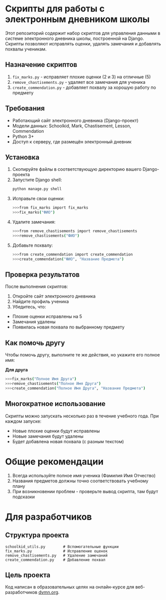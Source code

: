 # Скрипты для работы с электронным дневником школы

Этот репозиторий содержит набор скриптов для управления данными в системе электронного дневника школы, построенной на Django. Скрипты позволяют исправлять оценки, удалять замечания и добавлять похвалы ученикам.

## Назначение скриптов

1. `fix_marks.py` - исправляет плохие оценки (2 и 3) на отличные (5)
2. `remove_chastisements.py` - удаляет все замечания для ученика
3. `create_commendation.py` - добавляет похвалу за хорошую работу по предмету

## Требования

- Работающий сайт электронного дневника (Django-проект)
- Модели данных: Schoolkid, Mark, Chastisement, Lesson, Commendation
- Python 3+
- Доступ к серверу, где размещён электронный дневник

## Установка

1. Скопируйте файлы в соответствующую директорию вашего Django-проекта
2. Запустите Django shell:
   ```bash
   python manage.py shell
   ```
3. Исправьте свои оценки:
   ```bash
   >>>from fix_marks import fix_marks
   >>>fix_marks("ФИО")
   ```
4. Удалите замечания:
   ```bash
   >>>from remove_chastisements import remove_chastisements
   >>>remove_chastisements("ФИО")
   ```
5. Добавьте похвалу:
   ```bash
   >>>from create_commendation import create_commendation
   >>>create_commendation("ФИО", "Название Предмета")
   ```

## Проверка результатов

После выполнения скриптов:
1. Откройте сайт электронного дневника
2. Найдите профиль ученика
3. Убедитесь, что:
  - Плохие оценки исправлены на 5
  - Замечания удалены
  - Появилась новая похвала по выбранному предмету

## Как помочь другу

Чтобы помочь другу, выполните те же действия, но укажите его полное имя:

**Для друга**

```bash
>>>fix_marks("Полное Имя Друга")
>>>remove_chastisements("Полное Имя Друга")
>>>create_commendation("Полное Имя Друга", "Название Предмета")
```

## Многократное использование

Скрипты можно запускать несколько раз в течение учебного года. При каждом запуске:
- Новые плохие оценки будут исправлены
- Новые замечания будут удалены
- Будет добавлена новая похвала (с разным текстом)

# Общие рекомендации
1. Всегда используйте полное имя ученика (Фамилия Имя Отчество)
2. Названия предметов должны точно соответствовать учебному плану
3. При возникновении проблем - проверьте вывод скрипта, там будут подсказки

# Для разработчиков

## Структура проекта

```text
schoolkid_utils.py        # Вспомогательные функции
fix_marks.py              # Исправление оценок
remove_chastisements.py   # Удаление замечаний
create_commendation.py    # Добавление похвал
```

## Цель проекта

Код написан в образовательных целях на онлайн-курсе для веб-разработчиков [dvmn.org](https://dvmn.org/).
